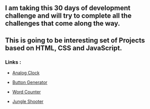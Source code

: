 ## I am taking this 30 days of development challenge and will try to complete all the challenges that come along the way.
## This is going to be interesting set of Projects based on HTML, CSS and JavaScript.
### Links :

- [Analog Clock](https://644a898ba163880e6324c6f8--leafy-beignet-86013e.netlify.app/)

* [Button Generator](https://remarkable-lokum-8442c8.netlify.app/)

+ [Word Counter](https://644bf882f089f60d995d23a6--extraordinary-pixie-1b3043.netlify.app/)

- [Jungle Shooter](https://64863d5d01d60159a28be109--snazzy-starship-151b88.netlify.app/)